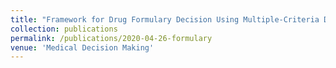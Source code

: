 ```yaml
---
title: "Framework for Drug Formulary Decision Using Multiple-Criteria Decision Analysis"
collection: publications
permalink: /publications/2020-04-26-formulary
venue: 'Medical Decision Making'
---
```




